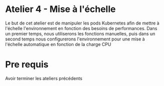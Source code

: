 # Atelier 4 - Mise à l'échelle

Le but de cet atelier est de manipuler les pods Kubernetes afin de mettre à l'échelle l'environnement en fonction des besoins de performances.
Dans un premier temps, nous utiliserons les fonctions manuelles, puis dans un second temps nous configurerons l'environnement pour une mise à l'échelle automatique en fonction de la charge CPU


# Pre requis
Avoir terminer les ateliers précédents